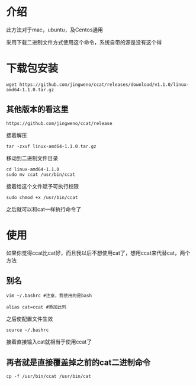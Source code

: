# 介绍

此方法对于mac，ubuntu，及Centos通用

采用下载二进制文件方式使用这个命令，系统自带的源是没有这个得



# 下载包安装

```
wget https://github.com/jingweno/ccat/releases/download/v1.1.0/linux-amd64-1.1.0.tar.gz
```



## 其他版本的看这里

```
https://github.com/jingweno/ccat/release
```


接着解压

```
tar -zxvf linux-amd64-1.1.0.tar.gz
```


移动到二进制文件目录

```
cd linux-amd64-1.1.0
sudo mv ccat /usr/bin/ccat
```

接着给这个文件赋予可执行权限

```
sudo chmod +x /usr/bin/ccat
```


之后就可以和cat一样执行命令了

# 使用

如果你觉得ccat比cat好，而且我以后不想使用cat了，想用ccat来代替cat，两个方法

## 别名

```
vim ~/.bashrc #注意，我使用的是bash

alias cat=ccat #添加此列
```


之后使配置文件生效

```
source ~/.bashrc
```


接着直接输入cat就相当于使用ccat了

 ## 再者就是直接覆盖掉之前的cat二进制命令

```
cp -f /usr/bin/ccat /usr/bin/cat
```

